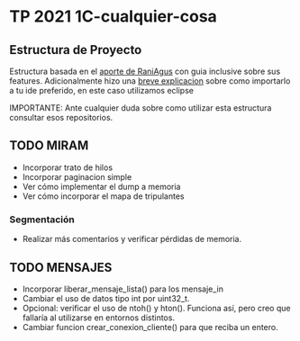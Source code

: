 # TP 2021 1C-cualquier-cosa

## Estructura de Proyecto
Estructura basada en el [aporte de RaniAgus](https://github.com/RaniAgus/utnso-project) con guia inclusive sobre sus features.
Adicionalmente hizo una [breve explicacion](https://github.com/RaniAgus/utnso-project/wiki/Eclipse) sobre como importarlo a tu ide preferido, en este caso utilizamos eclipse 

IMPORTANTE: Ante cualquier duda sobre como utilizar esta estructura consultar esos repositorios.

## TODO MIRAM
- Incorporar trato de hilos
- Incorporar paginacion simple
- Ver cómo implementar el dump a memoria
- Ver cómo incorporar el mapa de tripulantes
### Segmentación
- Realizar más comentarios y verificar pérdidas de memoria.

## TODO MENSAJES
- Incorporar liberar_mensaje_lista() para los mensaje_in
- Cambiar el uso de datos tipo int por uint32_t.
- Opcional: verificar el uso de ntoh() y hton(). Funciona así, pero creo que fallaría al utilizarse en entornos distintos.
- Cambiar funcion crear_conexion_cliente() para que reciba un entero.
